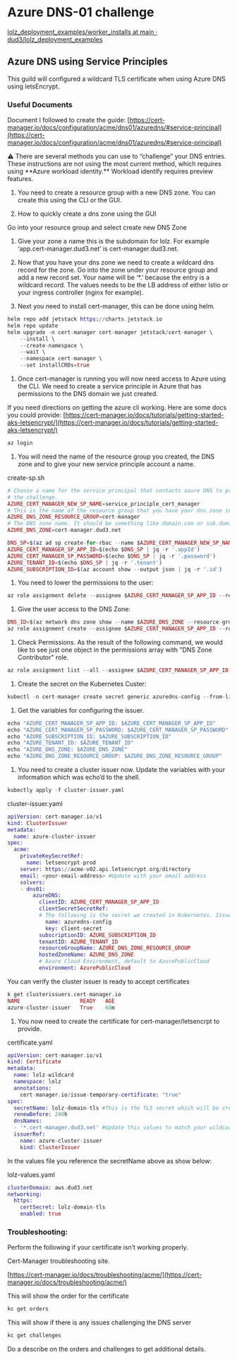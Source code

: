 # Azure DNS-01 challenge

[lolz_deployment_examples/worker_installs at main · dud3/lolz_deployment_examples](https://github.com/dud3/lolz_deployment_examples/tree/main/worker_installs)

## Azure DNS using Service Principles

This guild will configured a wildcard TLS certificate when using Azure DNS using letsEncrypt.


### Useful Documents

Document I followed to create the guide:
[https://cert-manager.io/docs/configuration/acme/dns01/azuredns/#service-principal](https://cert-manager.io/docs/configuration/acme/dns01/azuredns/#service-principal)

<aside>
⚠️ There are several methods you can use to “challenge” your DNS entries. These instructions are not using the most current method, which requires using **Azure workload identity.** Workload identify requires preview features.

</aside>

1. You need to create a resource group with a new DNS zone. You can create this using the CLI or the GUI.


1. How to quickly create a dns zone using the GUI

Go into your resource group and select create new DNS Zone


1. Give your zone a name this is the subdomain for lolz. For example ‘app.cert-manager.dud3.net’ is cert-manager.dud3.net.


1. Now that you have your dns zone we need to create a wildcard dns record for the zone. Go into the zone under your resource group and add a new record set. Your name will be ‘*.’ because the entry is a wildcard record. The values needs to be the LB address of either Istio or your ingress controller (nginx for example).


1. Next you need to install cert-manager, this can be done using helm.

```elixir
helm repo add jetstack https://charts.jetstack.io
helm repo update
helm upgrade -n cert-manager cert-manager jetstack/cert-manager \
    --install \
    --create-namespace \
    --wait \
    --namespace cert-manager \
    --set installCRDs=true
```

1. Once cert-manager is running you will now need access to Azure using the CLI. We need to create a service principle in Azure that has permissions to the DNS domain we just created.

If you need directions on getting the azure cli working. Here are some docs you could provide: [https://cert-manager.io/docs/tutorials/getting-started-aks-letsencrypt/](https://cert-manager.io/docs/tutorials/getting-started-aks-letsencrypt/)

```elixir
az login
```

1. You will need the name of the resource group you created, the DNS zone and to give your new service principle account a name.

create-sp.sh

```elixir
# Choose a name for the service principal that contacts azure DNS to present
# the challenge.
AZURE_CERT_MANAGER_NEW_SP_NAME=service_principle_cert_manager
# This is the name of the resource group that you have your dns zone in.
AZURE_DNS_ZONE_RESOURCE_GROUP=cert-manager
# The DNS zone name. It should be something like domain.com or sub.domain.com.
AZURE_DNS_ZONE=cert-manager.dud3.net

DNS_SP=$(az ad sp create-for-rbac --name $AZURE_CERT_MANAGER_NEW_SP_NAME --output json)
AZURE_CERT_MANAGER_SP_APP_ID=$(echo $DNS_SP | jq -r '.appId')
AZURE_CERT_MANAGER_SP_PASSWORD=$(echo $DNS_SP | jq -r '.password')
AZURE_TENANT_ID=$(echo $DNS_SP | jq -r '.tenant')
AZURE_SUBSCRIPTION_ID=$(az account show --output json | jq -r '.id')
```

1. You need to lower the permissions to the user:

```elixir
az role assignment delete --assignee $AZURE_CERT_MANAGER_SP_APP_ID --role Contributor
```

1. Give the user access to the DNS Zone:

```elixir
DNS_ID=$(az network dns zone show --name $AZURE_DNS_ZONE --resource-group $AZURE_DNS_ZONE_RESOURCE_GROUP --query "id" --output tsv)
az role assignment create --assignee $AZURE_CERT_MANAGER_SP_APP_ID --role "DNS Zone Contributor" --scope $DNS_ID
```

1. Check Permissions. As the result of the following command, we would like to see just one object in the permissions array with "DNS Zone Contributor" role.

```elixir
az role assignment list --all --assignee $AZURE_CERT_MANAGER_SP_APP_ID
```

1. Create the secret on the Kubernetes Custer:

```elixir
kubectl -n cert-manager create secret generic azuredns-config --from-literal=client-secret=$AZURE_CERT_MANAGER_SP_PASSWORD
```

1. Get the variables for configuring the issuer.

```elixir
echo "AZURE_CERT_MANAGER_SP_APP_ID: $AZURE_CERT_MANAGER_SP_APP_ID"
echo "AZURE_CERT_MANAGER_SP_PASSWORD: $AZURE_CERT_MANAGER_SP_PASSWORD"
echo "AZURE_SUBSCRIPTION_ID: $AZURE_SUBSCRIPTION_ID"
echo "AZURE_TENANT_ID: $AZURE_TENANT_ID"
echo "AZURE_DNS_ZONE: $AZURE_DNS_ZONE"
echo "AZURE_DNS_ZONE_RESOURCE_GROUP: $AZURE_DNS_ZONE_RESOURCE_GROUP"
```

1. You need to create a cluster issuer now. Update the variables with your information which was echo’d to the shell.

```elixir
kubectly apply -f cluster-issuer.yaml
```

cluster-issuer.yaml

```elixir
apiVersion: cert-manager.io/v1
kind: ClusterIssuer
metadata:
  name: azure-cluster-issuer
spec:
  acme:
    privateKeySecretRef:
      name: letsencrypt-prod
    server: https://acme-v02.api.letsencrypt.org/directory
    email: <your-email-address> #Update with your email address
    solvers:
    - dns01:
        azureDNS:
          clientID: AZURE_CERT_MANAGER_SP_APP_ID
          clientSecretSecretRef:
          # The following is the secret we created in Kubernetes. Issuer will use this to present challenge to Azure DNS.
            name: azuredns-config
            key: client-secret
          subscriptionID: AZURE_SUBSCRIPTION_ID
          tenantID: AZURE_TENANT_ID
          resourceGroupName: AZURE_DNS_ZONE_RESOURCE_GROUP
          hostedZoneName: AZURE_DNS_ZONE
          # Azure Cloud Environment, default to AzurePublicCloud
          environment: AzurePublicCloud
```

You can verify the cluster issuer is ready to accept certificates

```elixir
k get clusterissuers.cert-manager.io
NAME                   READY   AGE
azure-cluster-issuer   True    68m
```

1. You now need to create the certificate for cert-manager/letsencrpt to provide.

certificate.yaml

```elixir
apiVersion: cert-manager.io/v1
kind: Certificate
metadata:
  name: lolz-wildcard
  namespace: lolz
  annotations:
    cert-manager.io/issue-temporary-certificate: "true"
spec:
  secretName: lolz-domain-tls #This is the TLS secret which will be created. Reference this in the helm install
  renewBefore: 240h
  dnsNames:
  - '*.cert-manager.dud3.net' #Update this values to match your wildcard dns entry
  issuerRef:
    name: azure-cluster-issuer
    kind: ClusterIssuer
```

In the values file you reference the secretName above as show below:

lolz-values.yaml

```elixir
clusterDomain: aws.dud3.net
networking:
  https:
    certSecret: lolz-domain-tls
    enabled: true
```

### Troubleshooting:

Perform the following if your certificate isn’t working properly.

Cert-Manager troubleshooting site.

[https://cert-manager.io/docs/troubleshooting/acme/](https://cert-manager.io/docs/troubleshooting/acme/)

This will show the order for the certificate

```elixir
kc get orders
```

This will show if there is any issues challenging the DNS server

```elixir
kc get challenges
```

Do a describe on the orders and challenges to get additional details.